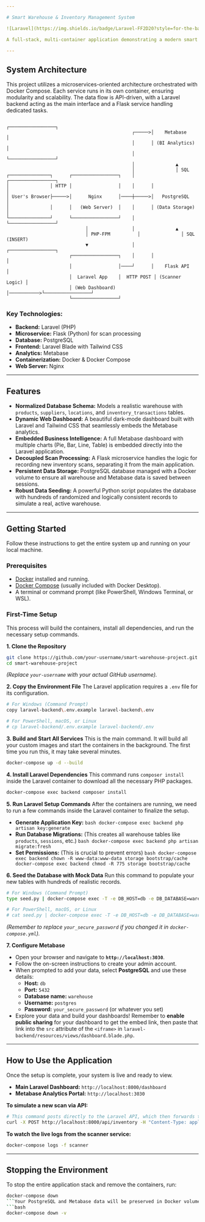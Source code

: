 ```yaml
---

# Smart Warehouse & Inventory Management System

![Laravel](https://img.shields.io/badge/Laravel-FF2D20?style=for-the-badge&logo=laravel&logoColor=white)![Flask](https://img.shields.io/badge/Flask-000000?style=for-the-badge&logo=flask&logoColor=white)![PostgreSQL](https://img.shields.io/badge/PostgreSQL-316192?style=for-the-badge&logo=postgresql&logoColor=white)![Metabase](https://img.shields.io/badge/Metabase-5094E3?style=for-the-badge&logo=metabase&logoColor=white)![Docker](https://img.shields.io/badge/Docker-2496ED?style=for-the-badge&logo=docker&logoColor=white)

A full-stack, multi-container application demonstrating a modern smart warehousing solution. This project simulates inventory transactions, stores the data in a normalized database, and visualizes the insights through a dynamic web application and an embedded business intelligence dashboard.

---
```


## System Architecture

This project utilizes a microservices-oriented architecture orchestrated with Docker Compose. Each service runs in its own container, ensuring modularity and scalability. The data flow is API-driven, with a Laravel backend acting as the main interface and a Flask service handling dedicated tasks.

```
                                                     ┌─────────────────┐
                                              ┌─────>│    Metabase     │
                                              │      │ (BI Analytics)  │
                                              │      └─────────────────┘
                                              │               ▲
                                              │               │ SQL
┌───────────────┐      ┌─────────────────┐    │      ┌─────────────────┐
│               │ HTTP │                 │    │      │                 │
│ User's Browser├─────>│      Nginx      │────┼─────>│   PostgreSQL    │
│               │      │   (Web Server)  │    │      │ (Data Storage)  │
└───────────────┘      └─────────────────┘    │      └─────────────────┘
                             │                │               ▲
                             │ PHP-FPM          │               │ SQL (INSERT)
                             ▼                │      ┌─────────────────┐
                       ┌─────────────────┐    │      │                 │
                       │                 │────┘      │    Flask API    │
                       │  Laravel App    │  HTTP POST │ (Scanner Logic) │
                       │ (Web Dashboard) │───────────>└─────────────────┘
                       └─────────────────┘
```

### Key Technologies:
*   **Backend:** Laravel (PHP)
*   **Microservice:** Flask (Python) for scan processing
*   **Database:** PostgreSQL
*   **Frontend:** Laravel Blade with Tailwind CSS
*   **Analytics:** Metabase
*   **Containerization:** Docker & Docker Compose
*   **Web Server:** Nginx

---

## Features

*   **Normalized Database Schema:** Models a realistic warehouse with `products`, `suppliers`, `locations`, and `inventory_transactions` tables.
*   **Dynamic Web Dashboard:** A beautiful dark-mode dashboard built with Laravel and Tailwind CSS that seamlessly embeds the Metabase analytics.
*   **Embedded Business Intelligence:** A full Metabase dashboard with multiple charts (Pie, Bar, Line, Table) is embedded directly into the Laravel application.
*   **Decoupled Scan Processing:** A Flask microservice handles the logic for recording new inventory scans, separating it from the main application.
*   **Persistent Data Storage:** PostgreSQL database managed with a Docker volume to ensure all warehouse and Metabase data is saved between sessions.
*   **Robust Data Seeding:** A powerful Python script populates the database with hundreds of randomized and logically consistent records to simulate a real, active warehouse.

---

## Getting Started

Follow these instructions to get the entire system up and running on your local machine.

### Prerequisites

*   [Docker](https://www.docker.com/products/docker-desktop/) installed and running.
*   [Docker Compose](https://docs.docker.com/compose/install/) (usually included with Docker Desktop).
*   A terminal or command prompt (like PowerShell, Windows Terminal, or WSL).

### First-Time Setup

This process will build the containers, install all dependencies, and run the necessary setup commands.

**1. Clone the Repository**
```bash
git clone https://github.com/your-username/smart-warehouse-project.git
cd smart-warehouse-project
```
*(Replace `your-username` with your actual GitHub username).*

**2. Copy the Environment File**
The Laravel application requires a `.env` file for its configuration.
```bash
# For Windows (Command Prompt)
copy laravel-backend\.env.example laravel-backend\.env

# For PowerShell, macOS, or Linux
# cp laravel-backend/.env.example laravel-backend/.env
```

**3. Build and Start All Services**
This is the main command. It will build all your custom images and start the containers in the background. The first time you run this, it may take several minutes.
```bash
docker-compose up -d --build
```

**4. Install Laravel Dependencies**
This command runs `composer install` inside the Laravel container to download all the necessary PHP packages.
```bash
docker-compose exec backend composer install
```

**5. Run Laravel Setup Commands**
After the containers are running, we need to run a few commands inside the Laravel container to finalize the setup.

   *   **Generate Application Key:**
     ```bash
     docker-compose exec backend php artisan key:generate
     ```
   *   **Run Database Migrations:** (This creates all warehouse tables like `products`, `sessions`, etc.)
     ```bash
     docker-compose exec backend php artisan migrate:fresh
     ```
   *   **Set Permissions:** (This is crucial to prevent errors)
     ```bash
     docker-compose exec backend chown -R www-data:www-data storage bootstrap/cache
     docker-compose exec backend chmod -R 775 storage bootstrap/cache
     ```

**6. Seed the Database with Mock Data**
Run this command to populate your new tables with hundreds of realistic records.
```bash
# For Windows (Command Prompt)
type seed.py | docker-compose exec -T -e DB_HOST=db -e DB_DATABASE=warehouse -e DB_USERNAME=postgres -e DB_PASSWORD=your_secure_password scanner python

# For PowerShell, macOS, or Linux
# cat seed.py | docker-compose exec -T -e DB_HOST=db -e DB_DATABASE=warehouse -e DB_USERNAME=postgres -e DB_PASSWORD=your_secure_password scanner python
```
*(Remember to replace `your_secure_password` if you changed it in `docker-compose.yml`).*

**7. Configure Metabase**
*   Open your browser and navigate to **`http://localhost:3030`**.
*   Follow the on-screen instructions to create your admin account.
*   When prompted to add your data, select **PostgreSQL** and use these details:
    *   **Host:** `db`
    *   **Port:** `5432`
    *   **Database name:** `warehouse`
    *   **Username:** `postgres`
    *   **Password:** `your_secure_password` (or whatever you set)
*   Explore your data and build your dashboards! Remember to **enable public sharing** for your dashboard to get the embed link, then paste that link into the `src` attribute of the `<iframe>` in `laravel-backend/resources/views/dashboard.blade.php`.

---

## How to Use the Application

Once the setup is complete, your system is live and ready to view.

*   **Main Laravel Dashboard:** `http://localhost:8000/dashboard`
*   **Metabase Analytics Portal:** `http://localhost:3030`

**To simulate a new scan via API:**
```bash
# This command posts directly to the Laravel API, which then forwards to the Flask service.
curl -X POST http://localhost:8000/api/inventory -H "Content-Type: application/json" -d "{\"sku\": \"SKU-ABC-123\", \"product_name\": \"New Item\", \"quantity\": 15, \"status\": \"IN\"}"
```

**To watch the live logs from the scanner service:**
```bash
docker-compose logs -f scanner
```

---

## Stopping the Environment

To stop the entire application stack and remove the containers, run:
```bash
docker-compose down
```Your PostgreSQL and Metabase data will be preserved in Docker volumes. If you want to delete **everything** (including all data) for a completely fresh start, use:
```bash
docker-compose down -v
```
